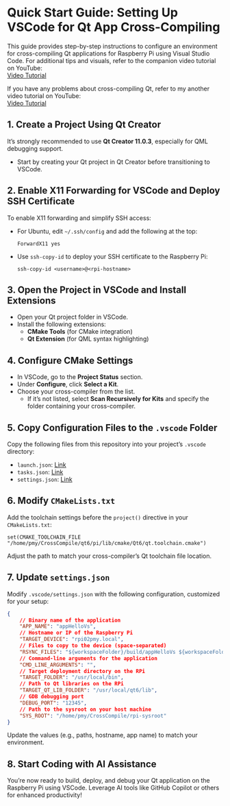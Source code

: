 # Quick Start Guide: Setting Up VSCode for Qt App Cross-Compiling

This guide provides step-by-step instructions to configure an environment for cross-compiling Qt applications for Raspberry Pi using Visual Studio Code. For additional tips and visuals, refer to the companion video tutorial on YouTube:  
[Video Tutorial](https://youtu.be/cfpH3ro9d80)

If you have any problems about cross-compiling Qt, refer to my another video tutorial on YouTube:  
[Video Tutorial](https://youtu.be/8kpHgNKPooc)

## 1. Create a Project Using Qt Creator
It’s strongly recommended to use **Qt Creator 11.0.3**, especially for QML debugging support.  
- Start by creating your Qt project in Qt Creator before transitioning to VSCode.

## 2. Enable X11 Forwarding for VSCode and Deploy SSH Certificate
To enable X11 forwarding and simplify SSH access:  
- For Ubuntu, edit `~/.ssh/config` and add the following at the top:  
  ```
  ForwardX11 yes
  ```
- Use `ssh-copy-id` to deploy your SSH certificate to the Raspberry Pi:  
  ```
  ssh-copy-id <username>@<rpi-hostname>
  ```

## 3. Open the Project in VSCode and Install Extensions
- Open your Qt project folder in VSCode.
- Install the following extensions:  
  - **CMake Tools** (for CMake integration)  
  - **Qt Extension** (for QML syntax highlighting)

## 4. Configure CMake Settings
- In VSCode, go to the **Project Status** section.
- Under **Configure**, click **Select a Kit**.
- Choose your cross-compiler from the list.  
  - If it’s not listed, select **Scan Recursively for Kits** and specify the folder containing your cross-compiler.

## 5. Copy Configuration Files to the `.vscode` Folder
Copy the following files from this repository into your project’s `.vscode` directory:  
- `launch.json`: [Link](https://github.com/MuyePan/qt_app_crosscompile_vscode/blob/main/.vscode/launch.json)  
- `tasks.json`: [Link](https://github.com/MuyePan/qt_app_crosscompile_vscode/blob/main/.vscode/tasks.json)  
- `settings.json`: [Link](https://github.com/MuyePan/qt_app_crosscompile_vscode/blob/main/.vscode/settings.json)

## 6. Modify `CMakeLists.txt`
Add the toolchain settings before the `project()` directive in your `CMakeLists.txt`:  
```
set(CMAKE_TOOLCHAIN_FILE "/home/pmy/CrossCompile/qt6/pi/lib/cmake/Qt6/qt.toolchain.cmake")
```
Adjust the path to match your cross-compiler’s Qt toolchain file location.

## 7. Update `settings.json`
Modify `.vscode/settings.json` with the following configuration, customized for your setup:  
```json
{
    // Binary name of the application
    "APP_NAME": "appHelloVs",
    // Hostname or IP of the Raspberry Pi
    "TARGET_DEVICE": "rpi02pmy.local",
    // Files to copy to the device (space-separated)
    "RSYNC_FILES": "${workspaceFolder}/build/appHelloVs ${workspaceFolder}/Main.qml",
    // Command-line arguments for the application
    "CMD_LINE_ARGUMENTS": "",
    // Target deployment directory on the RPi
    "TARGET_FOLDER": "/usr/local/bin",
    // Path to Qt libraries on the RPi
    "TARGET_QT_LIB_FOLDER": "/usr/local/qt6/lib",
    // GDB debugging port
    "DEBUG_PORT": "12345",
    // Path to the sysroot on your host machine
    "SYS_ROOT": "/home/pmy/CrossCompile/rpi-sysroot"
}
```
Update the values (e.g., paths, hostname, app name) to match your environment.

## 8. Start Coding with AI Assistance
You’re now ready to build, deploy, and debug your Qt application on the Raspberry Pi using VSCode. Leverage AI tools like GitHub Copilot or others for enhanced productivity!

